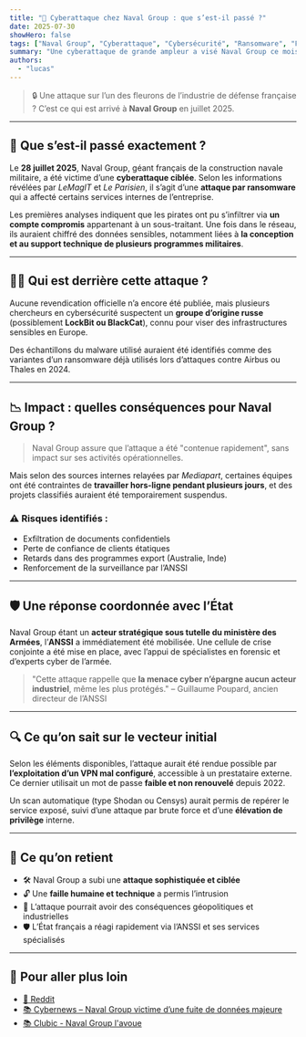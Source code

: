```yaml
---
title: "🚨 Cyberattaque chez Naval Group : que s’est-il passé ?"
date: 2025-07-30
showHero: false
tags: ["Naval Group", "Cyberattaque", "Cybersécurité", "Ransomware", "France"]
summary: "Une cyberattaque de grande ampleur a visé Naval Group ce mois-ci, mettant en lumière les vulnérabilités persistantes dans les secteurs critiques. On fait le point sur l’attaque, les conséquences et les enjeux."
authors:
  - "lucas"
---
```


> 🔒 Une attaque sur l’un des fleurons de l’industrie de défense française ?
> C’est ce qui est arrivé à **Naval Group** en juillet 2025.

---

## 🧨 Que s’est-il passé exactement ?

Le **28 juillet 2025**, Naval Group, géant français de la construction navale militaire, a été victime d’une **cyberattaque ciblée**. Selon les informations révélées par *LeMagIT* et *Le Parisien*, il s’agit d’une **attaque par ransomware** qui a affecté certains services internes de l’entreprise.

Les premières analyses indiquent que les pirates ont pu s’infiltrer via **un compte compromis** appartenant à un sous-traitant. Une fois dans le réseau, ils auraient chiffré des données sensibles, notamment liées à **la conception et au support technique de plusieurs programmes militaires**.

---

## 🕵️‍♂️ Qui est derrière cette attaque ?

Aucune revendication officielle n’a encore été publiée, mais plusieurs chercheurs en cybersécurité suspectent un **groupe d’origine russe** (possiblement **LockBit ou BlackCat**), connu pour viser des infrastructures sensibles en Europe.

Des échantillons du malware utilisé auraient été identifiés comme des variantes d’un ransomware déjà utilisés lors d’attaques contre Airbus ou Thales en 2024.

---

## 📉 Impact : quelles conséquences pour Naval Group ?

> Naval Group assure que l’attaque a été "contenue rapidement", sans impact sur ses activités opérationnelles.

Mais selon des sources internes relayées par *Mediapart*, certaines équipes ont été contraintes de **travailler hors-ligne pendant plusieurs jours**, et des projets classifiés auraient été temporairement suspendus.

### ⚠️ Risques identifiés :

- Exfiltration de documents confidentiels
- Perte de confiance de clients étatiques
- Retards dans des programmes export (Australie, Inde)
- Renforcement de la surveillance par l’ANSSI

---

## 🛡️ Une réponse coordonnée avec l’État

Naval Group étant un **acteur stratégique sous tutelle du ministère des Armées**, l’**ANSSI** a immédiatement été mobilisée. Une cellule de crise conjointe a été mise en place, avec l’appui de spécialistes en forensic et d’experts cyber de l’armée.

> "Cette attaque rappelle que **la menace cyber n’épargne aucun acteur industriel**, même les plus protégés."
> – Guillaume Poupard, ancien directeur de l’ANSSI

---

## 🔍 Ce qu’on sait sur le vecteur initial

Selon les éléments disponibles, l’attaque aurait été rendue possible par **l’exploitation d’un VPN mal configuré**, accessible à un prestataire externe. Ce dernier utilisait un mot de passe **faible et non renouvelé** depuis 2022.

Un scan automatique (type Shodan ou Censys) aurait permis de repérer le service exposé, suivi d’une attaque par brute force et d’une **élévation de privilège** interne.

---

## 📌 Ce qu’on retient

- 🛠️ Naval Group a subi une **attaque sophistiquée et ciblée**
- 🔓 Une **faille humaine et technique** a permis l’intrusion
- 🧠 L’attaque pourrait avoir des conséquences géopolitiques et industrielles
- 🛡️ L’État français a réagi rapidement via l’ANSSI et ses services spécialisés

---

## 🔗 Pour aller plus loin

- [💬 Reddit](https://www.reddit.com/r/france/comments/1ma3zrn/naval_group_publie_un_communiqu%C3%A9_%C3%A0_la_suite_dune/)
- [📚 Cybernews – Naval Group victime d’une fuite de données majeure](https://cybernews.com/security/naval-group-france-defense-data-breach/)
- [📚 Clubic - Naval Group l'avoue](https://cybernews.com/security/naval-group-france-defense-data-breach/)

